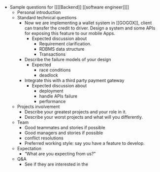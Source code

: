 - Sample questions for [[[[Backend]] [[software engineer]]]]
    - Personal introduction
    - Standard technical questions
        - Now we are implementing a wallet system in [[GOGOX]], client can transfer the credit to driver. Design a system and some APIs for exposing this feature to our mobile Apps.
            - Expected discussion about
                - Requirement clarification.
                - RDBMS data structure
                - Transactions
        - Describe the failure models of your design
            - Expected 
                - race conditions
                - deadlock
        - Integrate this with a third party payment gateway
            - Expected discussion about
                - deployment
                - handle APIs failure
                - performance
    - Projects involvement
        - Describe your greatest projects and your role in it.
        - Describe your worst projects and what will you differently.
    - Team
        - Good teammates and stories if possible
        - Good managers and stories if possible
        - conflict resolutions
        - Preferred working style: say you have a feature to develop.
    - Expectation
        - “What are you expecting from us?”
    - Q&A
        - See if they are interested in the 
